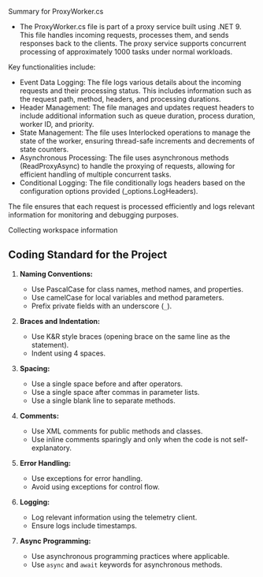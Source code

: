 
Summary for ProxyWorker.cs
- The ProxyWorker.cs file is part of a proxy service built using .NET 9. This file handles incoming requests, processes them, and sends responses back to the clients. The proxy service supports concurrent processing of approximately 1000 tasks under normal workloads.

Key functionalities include:

- Event Data Logging: The file logs various details about the incoming requests and their processing status. This includes information such as the request path, method, headers, and processing durations.
- Header Management: The file manages and updates request headers to include additional information such as queue duration, process duration, worker ID, and priority.
- State Management: The file uses Interlocked operations to manage the state of the worker, ensuring thread-safe increments and decrements of state counters.
- Asynchronous Processing: The file uses asynchronous methods (ReadProxyAsync) to handle the proxying of requests, allowing for efficient handling of multiple concurrent tasks.
- Conditional Logging: The file conditionally logs headers based on the configuration options provided (_options.LogHeaders).

The file ensures that each request is processed efficiently and logs relevant information for monitoring and debugging purposes.

Collecting workspace information

## Coding Standard for the Project

1. **Naming Conventions:**
   - Use PascalCase for class names, method names, and properties.
   - Use camelCase for local variables and method parameters.
   - Prefix private fields with an underscore (`_`).

2. **Braces and Indentation:**
   - Use K&R style braces (opening brace on the same line as the statement).
   - Indent using 4 spaces.

3. **Spacing:**
   - Use a single space before and after operators.
   - Use a single space after commas in parameter lists.
   - Use a single blank line to separate methods.

4. **Comments:**
   - Use XML comments for public methods and classes.
   - Use inline comments sparingly and only when the code is not self-explanatory.

5. **Error Handling:**
   - Use exceptions for error handling.
   - Avoid using exceptions for control flow.

6. **Logging:**
   - Log relevant information using the telemetry client.
   - Ensure logs include timestamps.

7. **Async Programming:**
   - Use asynchronous programming practices where applicable.
   - Use `async` and `await` keywords for asynchronous methods.

